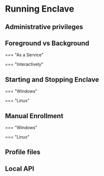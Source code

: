 # Running Enclave

## Administrative privileges

## Foreground vs Background

=== "As a Service"


=== "Interactively"


## Starting and Stopping Enclave

=== "Windows"


=== "Linux"

## Manual Enrollment

=== "Windows"


=== "Linux"


## Profile files


## Local API
